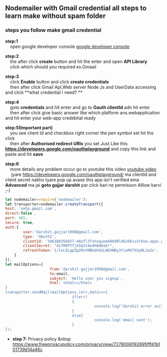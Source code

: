 ## Nodemailer with Gmail credential all steps to learn make without spam folder
### steps you follow make gmail credential
**step:1** <br/>
          &nbsp;&nbsp;&nbsp;&nbsp;open google developer console 
          [google developer console](https://console.developers.google.com/)
           
**step:2** <br/>
          &nbsp;&nbsp;&nbsp;&nbsp;the after click **create** button and hit the enter and open **API Library**<br>
          &nbsp;&nbsp;&nbsp;&nbsp;click which should you required ex.Gmaail<br/>
        
**step:3** <br/>
          &nbsp;&nbsp;&nbsp;&nbsp;click **Enable** button and  click **create credentials**<br>
          &nbsp;&nbsp;&nbsp;&nbsp;then after click Gmail ApI,Web server Node Js and UserData accessing and click **what credential I need?           ** <br/>
          
**step:4** <br/>
           &nbsp;&nbsp;&nbsp;&nbsp;goto **credentials** and hit enter and go to **Oauth clientId** adn hit enter<br>
          &nbsp;&nbsp;&nbsp;&nbsp;then after click give basic answer like which platform ans.webapplication and hit enter your web-app credebtial ready <br/>
          
**step:5(Important part)** <br/>
           &nbsp;&nbsp;&nbsp;&nbsp;you see client Id and checkbox right corner the pen symbol set hit the click<br>
          &nbsp;&nbsp;&nbsp;&nbsp;then after **Authorised redirect URIs** you set Just Like this **https://developers.google.com/oauthplayground** and copy this link and paste and hit **save**<br/>

**step:6**<br/>
          &nbsp;&nbsp;&nbsp;&nbsp;more details any problem occur go to youtube this video [youtube video](https://youtu.be/JJ44WA_eV8E)<br/>&nbsp;&nbsp;&nbsp;&nbsp; jyare https://developers.google.com/oauthplayground/ ma clientId and client secret nakho tyare pop up avase this app isn't verified ema **Advanced** ma jai **goto gajjar darshit** par click kari ne permisson Alllow karvi ;-)
         
```javascript
let nodemailer=require('nodemailer');
let transporter=nodemailer.createTransport({
host: 'smtp.gmail.com',
direct:false ,
port: 465,
secure: true,
auth:{
		user:'darshit.gajjar1998@gmail.com',
		type: 'OAuth2',
		clientId: '346380356857-40ufl3fshsquem48698ld626biv2rbna.apps.googleusercontent.com',
	    clientSecret: "4xfRKPYfjX5QJrAedHdd6oEr",
	    refreshToken:'1/1xL5LgpZg2RoYMBk6h6GLWEHNBy3YixMX7XUyNLJw2o',
	}
});
let mailOptions={
                    from:'darshit.gajjar1998@gmail.com',
                    to:email,
                    subject: `Hello user you signup`,
                    html:`<html></html>
}
transporter.sendMail(mailOptions,(err,data)=>{
                              if(err)
                              {
                                        console.log("darshit error avi",err);
                              }
                              else{
                                        console.log('email sent');
                              }
});	
```
* **step 7:** Privacy policy 
&nbsp https://www.freeprivacypolicy.com/privacy/view/7278006192895fff41b101739d14a46c
